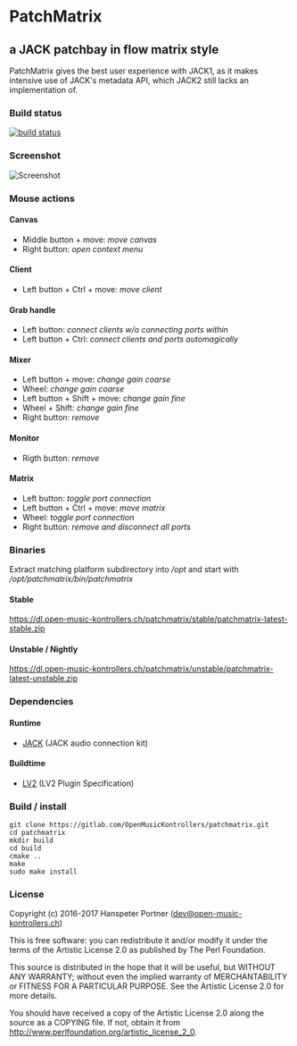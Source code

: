# PatchMatrix

## a JACK patchbay in flow matrix style

PatchMatrix gives the best user experience with JACK1, as it makes intensive use of
JACK's metadata API, which JACK2 still lacks an implementation of.

### Build status

[![build status](https://gitlab.com/OpenMusicKontrollers/patchmatrix/badges/master/build.svg)](https://gitlab.com/OpenMusicKontrollers/patchmatrix/commits/master)

### Screenshot
![Screenshot](https://gitlab.com/OpenMusicKontrollers/patchmatrix/raw/master/patchmatrix_screeny.png "PatchMatrix Screenshot")

### Mouse actions

#### Canvas
* Middle button + move: _move canvas_
* Right button: _open context menu_

#### Client
* Left button + Ctrl + move: _move client_

#### Grab handle
* Left button: _connect clients w/o connecting ports within_
* Left button + Ctrl: _connect clients and ports automagically_

#### Mixer
* Left button + move: _change gain coarse_
* Wheel: _change gain coarse_
* Left button + Shift + move: _change gain fine_
* Wheel + Shift: _change gain fine_
* Right button: _remove_

#### Monitor
* Rigth button: _remove_

#### Matrix
* Left button: _toggle port connection_
* Left button + Ctrl + move: _move matrix_
* Wheel: _toggle port connection_
* Right button: _remove and disconnect all ports_

### Binaries

Extract matching platform subdirectory into _/opt_ and start with _/opt/patchmatrix/bin/patchmatrix_

#### Stable

https://dl.open-music-kontrollers.ch/patchmatrix/stable/patchmatrix-latest-stable.zip

#### Unstable / Nightly

https://dl.open-music-kontrollers.ch/patchmatrix/unstable/patchmatrix-latest-unstable.zip

### Dependencies

#### Runtime
* [JACK](http://jackaudio.org/) (JACK audio connection kit)

#### Buildtime
* [LV2](http://lv2plug.in) (LV2 Plugin Specification)

### Build / install

	git clone https://gitlab.com/OpenMusicKontrollers/patchmatrix.git
	cd patchmatrix 
	mkdir build
	cd build
	cmake ..
	make
	sudo make install

### License

Copyright (c) 2016-2017 Hanspeter Portner (dev@open-music-kontrollers.ch)

This is free software: you can redistribute it and/or modify
it under the terms of the Artistic License 2.0 as published by
The Perl Foundation.

This source is distributed in the hope that it will be useful,
but WITHOUT ANY WARRANTY; without even the implied warranty of
MERCHANTABILITY or FITNESS FOR A PARTICULAR PURPOSE. See the
Artistic License 2.0 for more details.

You should have received a copy of the Artistic License 2.0
along the source as a COPYING file. If not, obtain it from
<http://www.perlfoundation.org/artistic_license_2_0>.
